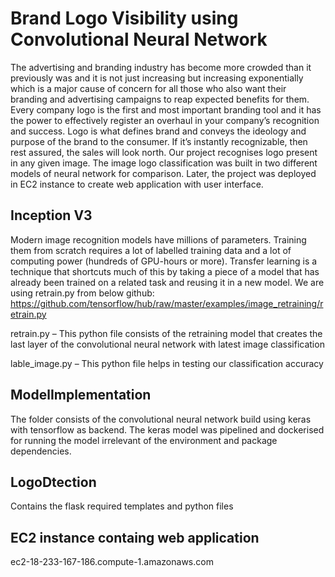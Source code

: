 <h1> Brand Logo Visibility using Convolutional Neural Network </h1>

The advertising and branding industry has become more crowded than it previously was and it is not just increasing but increasing exponentially which is a major cause of concern for all those who also want their branding and advertising campaigns to reap expected benefits for them. Every company logo is the first and most important branding tool and it has the power to effectively register an overhaul in your company’s recognition and success. Logo is what defines brand and conveys the ideology and purpose of the brand to the consumer. If it’s instantly recognizable, then rest assured, the sales will look north. Our project recognises logo present in any given image. The image logo classification was built in two different models of neural network for comparison. Later, the project was deployed in EC2 instance to create web application with user interface.


<h2> Inception V3 </h2>

Modern image recognition models have millions of parameters. Training them from scratch requires a lot of labelled training data and a lot of computing power (hundreds of GPU-hours or more). Transfer learning is a technique that shortcuts much of this by taking a piece of a model that has already been trained on a related task and reusing it in a new model. We are using retrain.py from below github:
https://github.com/tensorflow/hub/raw/master/examples/image_retraining/retrain.py

retrain.py – This python file consists of the retraining model that creates the last layer of the convolutional neural network with latest image classification

lable_image.py – This python file helps in testing our classification accuracy

<h2> ModelImplementation </h2>

The folder consists of the convolutional neural network build using keras with tensorflow as backend. The keras model was pipelined and dockerised for running the model irrelevant of the environment and package dependencies.

<h2> LogoDtection </h2>

Contains the flask required templates and python files

<h2> EC2 instance containg web application </h2>
ec2-18-233-167-186.compute-1.amazonaws.com



